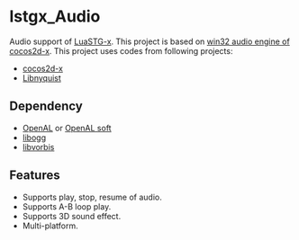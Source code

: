 # lstgx_Audio

Audio support of [LuaSTG-x](https://github.com/Xrysnow/LuaSTG-x).
This project is based on [win32 audio engine of cocos2d-x](https://github.com/cocos2d/cocos2d-x/tree/v3/cocos/audio/win32).
This project uses codes from following projects:
* [cocos2d-x](https://github.com/cocos2d/cocos2d-x)
* [Libnyquist](https://github.com/ddiakopoulos/libnyquist)

## Dependency

* [OpenAL](http://www.openal.org/) or [OpenAL soft](https://github.com/kcat/openal-soft)
* [libogg](https://www.xiph.org/ogg/)
* [libvorbis](https://www.xiph.org/vorbis/)

## Features

* Supports play, stop, resume of audio.
* Supports A-B loop play.
* Supports 3D sound effect.
* Multi-platform.
